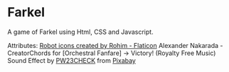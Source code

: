 # Farkel
A game of Farkel using Html, CSS and Javascript.

Attributes:
<a href="https://www.flaticon.com/free-icons/robot" title="robot icons">Robot icons created by Rohim - Flaticon</a>
Alexander Nakarada - CreatorChords for [Orchestral Fanfare] → Victory! (Royalty Free Music)
Sound Effect by <a href="https://pixabay.com/users/pw23check-44527802/?utm_source=link-attribution&utm_medium=referral&utm_campaign=music&utm_content=218995">PW23CHECK</a> from <a href="https://pixabay.com/sound-effects//?utm_source=link-attribution&utm_medium=referral&utm_campaign=music&utm_content=218995">Pixabay</a>